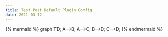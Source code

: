 ```yaml
---
title: Test Post Default Plugin Config
date: 2021-03-12
---
```

{% mermaid %}
graph TD;
    A-->B;
    A-->C;
    B-->D;
    C-->D;
{% endmermaid %}
